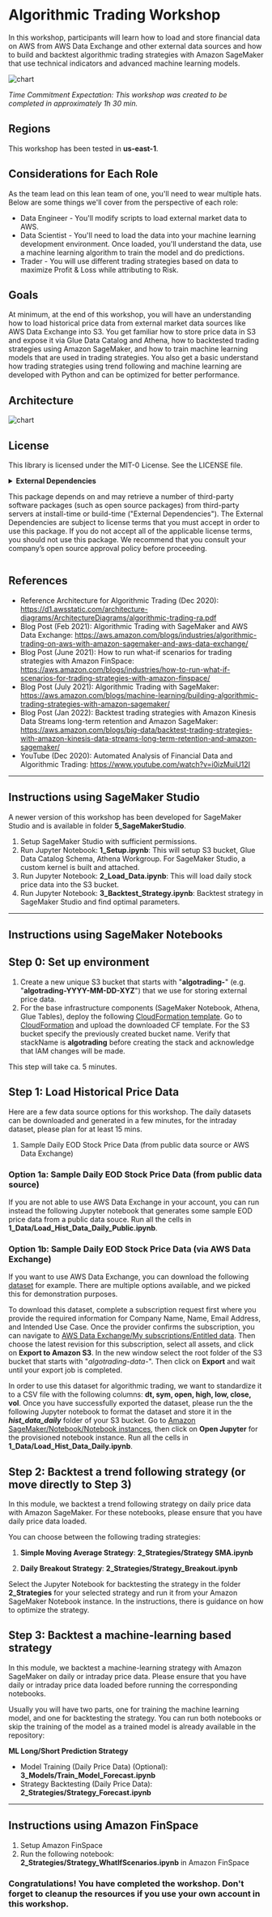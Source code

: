 # Algorithmic Trading Workshop

In this workshop, participants will learn how to load and store financial data on AWS from AWS Data Exchange and other external data sources and how to build and backtest algorithmic trading strategies with Amazon SageMaker that use technical indicators and advanced machine learning models.

![chart](assets/chart.png)

_Time Commitment Expectation: This workshop was created to be completed in approximately 1h 30 min._

## Regions

This workshop has been tested in **us-east-1**.

## Considerations for Each Role
As the team lead on this lean team of one, you'll need to wear multiple hats.  Below are some things we'll cover from the perspective of each role:
* Data Engineer - You'll modify scripts to load external market data to AWS.
* Data Scientist - You'll need to load the data into your machine learning development environment. Once loaded, you'll understand the data, use a machine learning algorithm to train the model and do predictions.
* Trader - You will use different trading strategies based on data to maximize Profit & Loss while attributing to Risk.

## Goals

At minimum, at the end of this workshop, you will have an understanding how to load historical price data from external market data sources like AWS Data Exchange into S3. You get familiar how to store price data in S3 and expose it via Glue Data Catalog and Athena, how to backtested trading strategies using Amazon SageMaker, and how to train machine learning models that are used in trading strategies. You also get a basic understand how trading strategies using trend following and machine learning are developed with Python and can be optimized for better performance.

## Architecture

![chart](assets/arch.png)

## License

This library is licensed under the MIT-0 License. See the LICENSE file.

<details>
<summary>  
<b>External Dependencies</b>

This package depends on and may retrieve a number of third-party software packages (such as open source packages) from third-party servers at install-time or build-time ("External Dependencies"). The External Dependencies are subject to license terms that you must accept in order to use this package. If you do not accept all of the applicable license terms, you should not use this package. We recommend that you consult your company’s open source approval policy before proceeding.
</summary>
Provided below is a list of the External Dependencies and the applicable license terms as indicated by the documentation associated with the External Dependencies as of Amazon's most recent review of such documentation.
THIS INFORMATION IS PROVIDED FOR CONVENIENCE ONLY. AMAZON DOES NOT PROMISE THAT THE LIST OR THE APPLICABLE TERMS AND CONDITIONS ARE COMPLETE, ACCURATE, OR UP-TO-DATE, AND AMAZON WILL HAVE NO LIABILITY FOR ANY INACCURACIES. YOU SHOULD CONSULT THE DOWNLOAD SITES FOR THE EXTERNAL DEPENDENCIES FOR THE MOST COMPLETE AND UP-TO-DATE LICENSING INFORMATION.
YOUR USE OF THE EXTERNAL DEPENDENCIES IS AT YOUR SOLE RISK. IN NO EVENT WILL AMAZON BE LIABLE FOR ANY DAMAGES, INCLUDING WITHOUT LIMITATION ANY DIRECT, INDIRECT, CONSEQUENTIAL, SPECIAL, INCIDENTAL, OR PUNITIVE DAMAGES (INCLUDING FOR ANY LOSS OF GOODWILL, BUSINESS INTERRUPTION, LOST PROFITS OR DATA, OR COMPUTER FAILURE OR MALFUNCTION) ARISING FROM OR RELATING TO THE EXTERNAL DEPENDENCIES, HOWEVER CAUSED AND REGARDLESS OF THE THEORY OF LIABILITY, EVEN IF AMAZON HAS BEEN ADVISED OF THE POSSIBILITY OF SUCH DAMAGES. THESE LIMITATIONS AND DISCLAIMERS APPLY EXCEPT TO THE EXTENT PROHIBITED BY APPLICABLE LAW.

** backtrader; version 1.9.74.123 -- https://www.backtrader.com/
</details>

## References

- Reference Architecture for Algorithmic Trading (Dec 2020): https://d1.awsstatic.com/architecture-diagrams/ArchitectureDiagrams/algorithmic-trading-ra.pdf
- Blog Post (Feb 2021): Algorithmic Trading with SageMaker and AWS Data Exchange: https://aws.amazon.com/blogs/industries/algorithmic-trading-on-aws-with-amazon-sagemaker-and-aws-data-exchange/
- Blog Post (June 2021): How to run what-if scenarios for trading strategies with Amazon FinSpace: https://aws.amazon.com/blogs/industries/how-to-run-what-if-scenarios-for-trading-strategies-with-amazon-finspace/
- Blog Post (July 2021): Algorithmic Trading with SageMaker: https://aws.amazon.com/blogs/machine-learning/building-algorithmic-trading-strategies-with-amazon-sagemaker/
- Blog Post (Jan 2022): Backtest trading strategies with Amazon Kinesis Data Streams long-term retention and Amazon SageMaker: https://aws.amazon.com/blogs/big-data/backtest-trading-strategies-with-amazon-kinesis-data-streams-long-term-retention-and-amazon-sagemaker/
- YouTube (Dec 2020): Automated Analysis of Financial Data and Algorithmic Trading: https://www.youtube.com/watch?v=i0izMuiU12I

---

## Instructions using SageMaker Studio 

A newer version of this workshop has been developed for SageMaker Studio and is available in folder **5_SageMakerStudio**. 

1. Setup SageMaker Studio with sufficient permissions.
1. Run Jupyter Notebook: **1_Setup.ipynb**: This will setup S3 bucket, Glue Data Catalog Schema, Athena Workgroup. For SageMaker Studio, a custom kernel is built and attached.
1. Run Jupyter Notebook: **2_Load_Data.ipynb**: This will load daily stock price data into the S3 bucket.
1. Run Jupyter Notebook: **3_Backtest_Strategy.ipynb**: Backtest strategy in SageMaker Studio and find optimal parameters.

---

## Instructions using SageMaker Notebooks

## Step 0: Set up environment

1. Create a new unique S3 bucket that starts with "**algotrading-**" (e.g. "**algotrading-YYYY-MM-DD-XYZ**") that we use for storing external price data. 
1. For the base infrastructure components (SageMaker Notebook, Athena, Glue Tables), deploy the following [CloudFormation template](https://github.com/aws-samples/algorithmic-trading/raw/master/0_Setup/algo-reference.yaml). Go to [CloudFormation](https://console.aws.amazon.com/cloudformation/home?#/stacks/new?stackName=algotrading) and upload the downloaded CF template. For the S3 bucket specify the previously created bucket name. Verify that stackName is **algotrading** before creating the stack and acknowledge that IAM changes will be made.

This step will take ca. 5 minutes.

## Step 1: Load Historical Price Data

Here are a few data source options for this workshop. The daily datasets can be downloaded and generated in a few minutes, for the intraday dataset, please plan for at least 15 mins.
1. Sample Daily EOD Stock Price Data (from public data source or AWS Data Exchange)

### Option 1a: Sample Daily EOD Stock Price Data (from public data source)

If you are not able to use AWS Data Exchange in your account, you can run instead the following Jupyter notebook that generates some sample EOD price data from a public data souce. Run all the cells in **1_Data/Load_Hist_Data_Daily_Public.ipynb**.

### Option 1b: Sample Daily EOD Stock Price Data (via AWS Data Exchange)

If you want to use AWS Data Exchange, you can download the following [dataset](https://aws.amazon.com/marketplace/pp/prodview-e2aizdzkos266#overview) for example. There are multiple options available, and we picked this for demonstration purposes. 

To download this dataset, complete a subscription request first where you provide the required information for Company Name, Name, Email Address, and Intended Use Case. Once the provider confirms the subscription, you can navigate to [AWS Data Exchange/My subscriptions/Entitled data](https://console.aws.amazon.com/dataexchange/home?#/entitled-data).
Then choose the latest revision for this subscription, select all assets, and click on **Export to Amazon S3**. In the new window select the root folder of the S3 bucket that starts with "*algotrading-data-*". Then click on **Export** and wait until your export job is completed.

In order to use this dataset for algorithmic trading, we want to standardize it to a CSV file with the following columns: **dt, sym, open, high, low, close, vol**.
Once you have successfully exported the dataset, please run the the following Jupyter notebook to format the dataset and store it in the ***hist_data_daily*** folder of your S3 bucket. Go to [Amazon SageMaker/Notebook/Notebook instances](https://console.aws.amazon.com/sagemaker/home?#/notebook-instances), then click on **Open Jupyter** for the provisioned notebook instance. Run all the cells in **1_Data/Load_Hist_Data_Daily.ipynb**.

## Step 2: Backtest a trend following strategy (or move directly to Step 3)

In this module, we backtest a trend following strategy on daily price data with Amazon SageMaker. For these notebooks, please ensure that you have daily price data loaded.

You can choose between the following trading strategies:
1. **Simple Moving Average Strategy**: **2_Strategies/Strategy SMA.ipynb**

1. **Daily Breakout Strategy**: **2_Strategies/Strategy_Breakout.ipynb**

Select the Jupyter Notebook for backtesting the strategy in the folder **2_Strategies** for your selected strategy and run it from your Amazon SageMaker Notebook instance. In the instructions, there is guidance on how to optimize the strategy.

## Step 3: Backtest a machine-learning based strategy

In this module, we backtest a machine-learning strategy with Amazon SageMaker on daily or intraday price data. Please ensure that you have daily or intraday price data loaded before running the corresponding notebooks.

Usually you will have two parts, one for training the machine learning model, and one for backtesting the strategy. You can run both notebooks or skip the training of the model as a trained model is already available in the repository:

**ML Long/Short Prediction Strategy**
* Model Training (Daily Price Data) (Optional): **3_Models/Train_Model_Forecast.ipynb**
* Strategy Backtesting (Daily Price Data): **2_Strategies/Strategy_Forecast.ipynb**

---

## Instructions using Amazon FinSpace

1. Setup Amazon FinSpace
1. Run the following notebook: **2_Strategies/Strategy_WhatIfScenarios.ipynb** in Amazon FinSpace

### Congratulations! You have completed the workshop. Don't forget to cleanup the resources if you use your own account in this workshop.